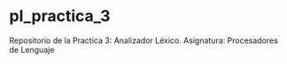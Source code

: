# pl_practica_3
Repositorio de la Practica 3: Analizador Léxico. Asignatura: Procesadores de Lenguaje
